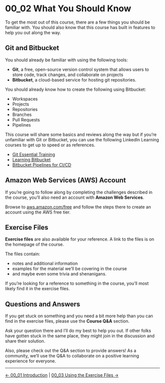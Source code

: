 # 00_02 What You Should Know

To get the most out of this course, there are a few things you should be familiar with.  You should also know that this course has built in features to help you out along the way.

## Git and Bitbucket

You should already be familiar with using the following tools:

- **Git**, a free, open-source version control system that allows users to store code, track changes, and collaborate on projects
- **Bitbucket**, a cloud-based service for hosting git repositories.

You should already know how to create the following using Bitbucket:

- Workspaces
- Projects
- Repositories
- Branches
- Pull Requests
- Pipelines

This course will share some basics and reviews along the way but if you’re unfamiliar with Git or Bitbucket, you can use the following LinkedIn Learning courses to get up to speed or as references.

- [Git Essential Training](https://www.linkedin.com/learning/git-essential-training-19417064/get-started-with-git)
- [Learning Bitbucket](https://www.linkedin.com/learning/learning-bitbucket/streamline-your-code-and-collaboration-with-bitbucket)
- [Bitbucket Pipelines for CI/CD](https://www.linkedin.com/learning/bitbucket-pipelines-for-ci-cd/from-commit-to-deployment-with-bitbucket-pipelines)

## Amazon Web Services (AWS) Account

If you’re going to follow along by completing the challenges described in the course, you’ll also need an account with **Amazon Web Services**.

Browse to [aws.amazon.com/free](https:.//aws.amazon.com/free) and follow the steps there to create an account using the AWS free tier.

## Exercise Files

**Exercise files** are also available for your reference.  A link to the files is on the homepage of the course.

The files contain:

- notes and additional information
- examples for the material we’ll be covering in the course
- and maybe even some trivia and shenanigans.

If you’re looking for a reference to something in the course, you’ll most likely find it in the exercise files.

## Questions and Answers

If you get stuck on something and you need a bit more help than you can find in the exercise files, please use the **Course Q&A** section.

Ask your question there and I’ll do my best to help you out.  If other folks have gotten stuck in the same place, they might join in the discussion and share their solution.

Also, please check out the Q&A section to provide answers! As a community, we’ll use the Q&A to collaborate on a positive learning experience for everyone.


<!-- FooterStart -->
---
[← 00_01 Introduction](../00_01_introduction/README.md) | [00_03 Using the Exercise Files →](../00_03_using_the_exercise_files/README.md)
<!-- FooterEnd -->

